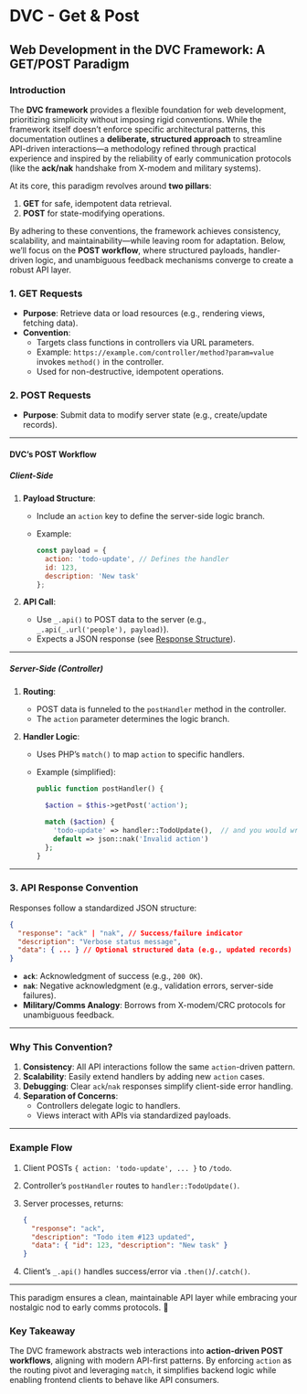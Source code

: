 # DVC - Get & Post

## Web Development in the DVC Framework: A GET/POST Paradigm

### Introduction

The **DVC framework** provides a flexible foundation for web development, prioritizing simplicity without imposing rigid conventions. While the framework itself doesn’t enforce specific architectural patterns, this documentation outlines a **deliberate, structured approach** to streamline API-driven interactions—a methodology refined through practical experience and inspired by the reliability of early communication protocols (like the **ack/nak** handshake from X-modem and military systems).

At its core, this paradigm revolves around **two pillars**:

1. **GET** for safe, idempotent data retrieval.
2. **POST** for state-modifying operations.

By adhering to these conventions, the framework achieves consistency, scalability, and maintainability—while leaving room for adaptation. Below, we’ll focus on the **POST workflow**, where structured payloads, handler-driven logic, and unambiguous feedback mechanisms converge to create a robust API layer.

### 1. GET Requests

- **Purpose**: Retrieve data or load resources (e.g., rendering views, fetching data).
- **Convention**:
  - Targets class functions in controllers via URL parameters.
  - Example: `https://example.com/controller/method?param=value` invokes `method()` in the controller.
  - Used for non-destructive, idempotent operations.

### 2. POST Requests

- **Purpose**: Submit data to modify server state (e.g., create/update records).

---

#### DVC’s POST Workflow

##### Client-Side

1. **Payload Structure**:
   - Include an `action` key to define the server-side logic branch.
   - Example:

     ```javascript
     const payload = {
       action: 'todo-update', // Defines the handler
       id: 123,
       description: 'New task'
     };
     ```

2. **API Call**:
   - Use `_.api()` to POST data to the server (e.g., `_.api(_.url('people'), payload)`).
   - Expects a JSON response (see [Response Structure](get_and_post#response)).

---

##### Server-Side (Controller)

1. **Routing**:
   - POST data is funneled to the `postHandler` method in the controller.
   - The `action` parameter determines the logic branch.

2. **Handler Logic**:
   - Uses PHP’s `match()` to map `action` to specific handlers.
   - Example (simplified):

     ```php
     public function postHandler() {

       $action = $this->getPost('action');

       match ($action) {
         'todo-update' => handler::TodoUpdate(),  // and you would write a class to do this
         default => json::nak('Invalid action')
       };
     }
     ```

---

### 3. API Response Convention

Responses follow a standardized JSON structure:

```json
{
  "response": "ack" | "nak", // Success/failure indicator
  "description": "Verbose status message",
  "data": { ... } // Optional structured data (e.g., updated records)
}
```

- **`ack`**: Acknowledgment of success (e.g., `200 OK`).
- **`nak`**: Negative acknowledgment (e.g., validation errors, server-side failures).
- **Military/Comms Analogy**: Borrows from X-modem/CRC protocols for unambiguous feedback.

---

### Why This Convention?

1. **Consistency**: All API interactions follow the same `action`-driven pattern.
2. **Scalability**: Easily extend handlers by adding new `action` cases.
3. **Debugging**: Clear `ack`/`nak` responses simplify client-side error handling.
4. **Separation of Concerns**:
   - Controllers delegate logic to handlers.
   - Views interact with APIs via standardized payloads.

---

### Example Flow

1. Client POSTs `{ action: 'todo-update', ... }` to `/todo`.
2. Controller’s `postHandler` routes to `handler::TodoUpdate()`.
3. Server processes, returns:

   ```json
   {
     "response": "ack",
     "description": "Todo item #123 updated",
     "data": { "id": 123, "description": "New task" }
   }
   ```

4. Client’s `_.api()` handles success/error via `.then()`/`.catch()`.

---

This paradigm ensures a clean, maintainable API layer while embracing your nostalgic nod to early comms protocols. 🚀

### Key Takeaway

The DVC framework abstracts web interactions into **action-driven POST workflows**, aligning with modern API-first patterns. By enforcing `action` as the routing pivot and leveraging `match`, it simplifies backend logic while enabling frontend clients to behave like API consumers.
